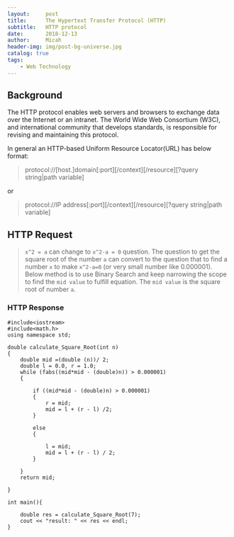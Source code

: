 ```yaml
---
layout:     post
title:      The Hypertext Transfer Protocol (HTTP)
subtitle:   HTTP protocol
date:       2018-12-13
author:     Micah
header-img: img/post-bg-universe.jpg
catalog: true
tags:
    - Web Technology
---
```


## Background

The HTTP protocol enables web servers and browsers to exchange data over the 
Internet or an intranet. The World Wide Web Consortium (W3C), and international
community that develops standards, is responsible for revising and maintaining
this protocol.

In general an HTTP-based Uniform Resource Locator(URL) has below format:

>protocol://[host.]domain[:port][/context][/resource][?query string|path variable]

or

>protocol://IP address[:port][/context][/resource][?query string|path variable]
   
 
## HTTP Request

> `x^2 = a` can change to `x^2-a = 0` question. The question to get the square root of the number `a` can 
> convert to the question that to find a number `x` to make `x^2-a=0` (or very small number like 0.000001).
> Below method is to use Binary Search and keep narrowing the scope to find the `mid value` to fulfill equation.
> The `mid value` is the square root of number `a`.

### HTTP Response

    #include<iostream>
    #include<math.h>
    using namespace std;

    double calculate_Square_Root(int n)
    {
        double mid =(double (n))/ 2;
        double l = 0.0, r = 1.0;
        while (fabs((mid*mid - (double)n)) > 0.000001)
        {

            if ((mid*mid - (double)n) > 0.000001)
            {
                r = mid;
                mid = l + (r - l) /2;
            }

            else
            {

                l = mid;
                mid = l + (r - l) / 2;
            }

        }
        return mid;

    }

    int main(){
    
        double res = calculate_Square_Root(7);
        cout << "result: " << res << endl;
    }



 

